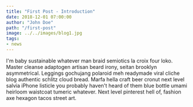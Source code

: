 ```yaml
---
title: "First Post - Introduction"
date: 2018-12-01 07:00:00
author: "John Doe"
path: "/first-post"
image: ../../images/blog1.jpg
tags: 
- news
---
```


I'm baby sustainable whatever man braid semiotics la croix four loko. Master cleanse adaptogen artisan beard irony, seitan brooklyn asymmetrical. Leggings gochujang polaroid meh readymade viral cliche blog authentic schlitz cloud bread. Marfa hella craft beer cronut next level salvia iPhone listicle you probably haven't heard of them blue bottle umami heirloom waistcoat tumeric whatever. Next level pinterest hell of, fashion axe hexagon tacos street art.